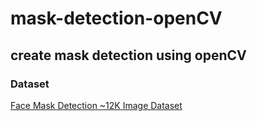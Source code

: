 # mask-detection-openCV

<h2>create mask detection using openCV</h2>

### Dataset
[Face Mask Detection ~12K Image Dataset](https://www.kaggle.com/ashishjangra27/face-mask-12k-images-dataset)
